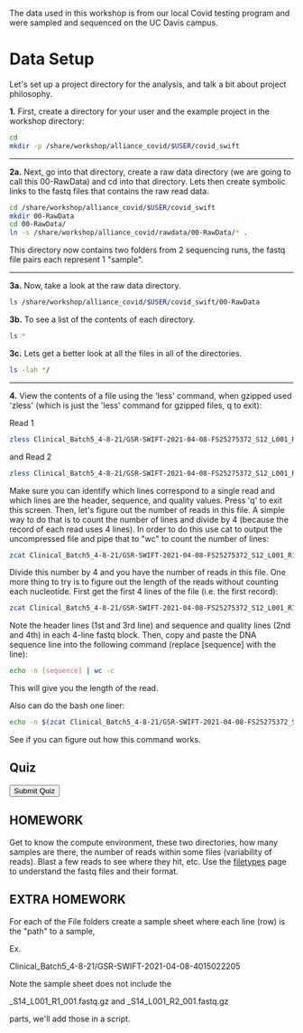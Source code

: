 <script>
function buildQuiz(myq, qc){
  // variable to store the HTML output
  const output = [];

  // for each question...
  myq.forEach(
    (currentQuestion, questionNumber) => {

      // variable to store the list of possible answers
      const answers = [];

      // and for each available answer...
      for(letter in currentQuestion.answers){

        // ...add an HTML radio button
        answers.push(
          `<label>
            <input type="radio" name="question${questionNumber}" value="${letter}">
            ${letter} :
            ${currentQuestion.answers[letter]}
          </label><br/>`
        );
      }

      // add this question and its answers to the output
      output.push(
        `<div class="question"> ${currentQuestion.question} </div>
        <div class="answers"> ${answers.join('')} </div><br/>`
      );
    }
  );

  // finally combine our output list into one string of HTML and put it on the page
  qc.innerHTML = output.join('');
}

function showResults(myq, qc, rc){

  // gather answer containers from our quiz
  const answerContainers = qc.querySelectorAll('.answers');

  // keep track of user's answers
  let numCorrect = 0;

  // for each question...
  myq.forEach( (currentQuestion, questionNumber) => {

    // find selected answer
    const answerContainer = answerContainers[questionNumber];
    const selector = `input[name=question${questionNumber}]:checked`;
    const userAnswer = (answerContainer.querySelector(selector) || {}).value;

    // if answer is correct
    if(userAnswer === currentQuestion.correctAnswer){
      // add to the number of correct answers
      numCorrect++;

      // color the answers green
      answerContainers[questionNumber].style.color = 'lightgreen';
    }
    // if answer is wrong or blank
    else{
      // color the answers red
      answerContainers[questionNumber].style.color = 'red';
    }
  });

  // show number of correct answers out of total
  rc.innerHTML = `${numCorrect} out of ${myq.length}`;
}
</script>


The data used in this workshop is from our local Covid testing program and were sampled and sequenced on the UC Davis campus.

# Data Setup

Let's set up a project directory for the analysis, and talk a bit about project philosophy.

**1\.** First, create a directory for your user and the example project in the workshop directory:

```bash
cd
mkdir -p /share/workshop/alliance_covid/$USER/covid_swift
```

---

**2a\.** Next, go into that directory, create a raw data directory (we are going to call this 00-RawData) and cd into that directory. Lets then create symbolic links to the fastq files that contains the raw read data.

```bash
cd /share/workshop/alliance_covid/$USER/covid_swift
mkdir 00-RawData
cd 00-RawData/
ln -s /share/workshop/alliance_covid/rawdata/00-RawData/* .
```

This directory now contains two folders from 2 sequencing runs, the fastq file pairs each represent 1 "sample".

---
**3a\.** Now, take a look at the raw data directory.

```bash
ls /share/workshop/alliance_covid/$USER/covid_swift/00-RawData
```

**3b\.** To see a list of the contents of each directory.

```bash
ls *
```

**3c\.** Lets get a better look at all the files in all of the directories.

```bash
ls -lah */
```

---

**4\.** View the contents of a file using the 'less' command, when gzipped used 'zless' (which is just the 'less' command for gzipped files, q to exit):

Read 1

```bash
zless Clinical_Batch5_4-8-21/GSR-SWIFT-2021-04-08-FS25275372_S12_L001_R1_001.fastq.gz
```

and Read 2

```bash
zless Clinical_Batch5_4-8-21/GSR-SWIFT-2021-04-08-FS25275372_S12_L001_R2_001.fastq.gz
```

Make sure you can identify which lines correspond to a single read and which lines are the header, sequence, and quality values. Press 'q' to exit this screen. Then, let's figure out the number of reads in this file. A simple way to do that is to count the number of lines and divide by 4 (because the record of each read uses 4 lines). In order to do this use cat to output the uncompressed file and pipe that to "wc" to count the number of lines:

```bash
zcat Clinical_Batch5_4-8-21/GSR-SWIFT-2021-04-08-FS25275372_S12_L001_R1_001.fastq.gz | wc -l
```

Divide this number by 4 and you have the number of reads in this file. One more thing to try is to figure out the length of the reads without counting each nucleotide. First get the first 4 lines of the file (i.e. the first record):

```bash
zcat Clinical_Batch5_4-8-21/GSR-SWIFT-2021-04-08-FS25275372_S12_L001_R1_001.fastq.gz  | head -2 | tail -1
```

Note the header lines (1st and 3rd line) and sequence and quality lines (2nd and 4th) in each 4-line fastq block. Then, copy and paste the DNA sequence line into the following command (replace [sequence] with the line):

```bash
echo -n [sequence] | wc -c
```

This will give you the length of the read.

Also can do the bash one liner:

```bash
echo -n $(zcat Clinical_Batch5_4-8-21/GSR-SWIFT-2021-04-08-FS25275372_S12_L001_R1_001.fastq.gz  | head -2 | tail -1) | wc -c
```

See if you can figure out how this command works.


## Quiz

<div id="quiz1" class="quiz"></div>
<button id="submit1">Submit Quiz</button>
<div id="results1" class="output"></div>
<script>
quizContainer1 = document.getElementById('quiz1');
resultsContainer1 = document.getElementById('results1');
submitButton1 = document.getElementById('submit1');

myQuestions1 = [
  {
    question: "How many reads are in the file?",
    answers: {
      a: "10 Million",
      b: "103560",
      c: "1211440",
      d: "302860"
    },
    correctAnswer: "d"
  },
  {
    question: "What is the length of Read 1 and Read 2?",
    answers: {
      a: "150 and 150",
      b: "26 and 90",
      c: "151 and 151",
      d: "50 and 50"
    },
    correctAnswer: "a"
  },
  {
    question: "How many samples are in Batch5?",
    answers: {
      a: "48",
      b: "51",
      c: "24",
      d: "10"
    },
    correctAnswer: "c"
  }

];

buildQuiz(myQuestions1, quizContainer1);
submitButton1.addEventListener('click', function() {showResults(myQuestions1, quizContainer1, resultsContainer1);});
</script>


HOMEWORK
---------

Get to know the compute environment, these two directories, how many samples are there, the number of reads within some files (variability of reads). Blast a few reads to see where they hit, etc. Use the [filetypes](filestypes) page to understand the fastq files and their format.

EXTRA HOMEWORK
----------

For each of the File folders create a sample sheet where each line (row) is the "path" to a sample,

Ex.

Clinical_Batch5_4-8-21/GSR-SWIFT-2021-04-08-4015022205

Note the sample sheet does not include the

  _S14_L001_R1_001.fastq.gz
and
  _S14_L001_R2_001.fastq.gz

parts, we'll add those in a script.
